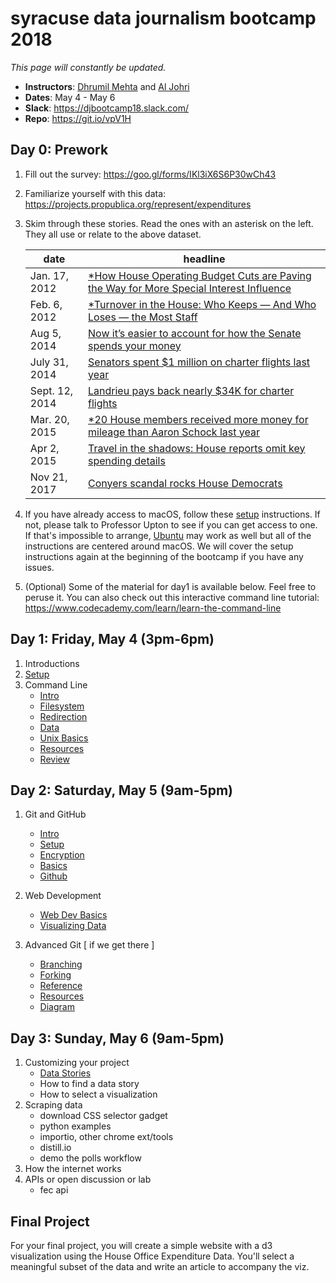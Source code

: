 # syracuse data journalism bootcamp 2018

*This page will constantly be updated.*

- **Instructors**: [Dhrumil Mehta](https://www.linkedin.com/in/dhrumilmehta/) and [Al Johri](https://www.linkedin.com/in/AlJohri)
- **Dates**: May 4 - May 6
- **Slack**: https://djbootcamp18.slack.com/
- **Repo**: https://git.io/vpV1H

## Day 0: Prework

1. Fill out the survey: https://goo.gl/forms/IKl3iX6S6P30wCh43

2. Familiarize yourself with this data: https://projects.propublica.org/represent/expenditures

3. Skim through these stories. Read the ones with an asterisk on the left. They all use or relate to the above dataset.

	| date | headline |
	|-------|---------|
	| Jan. 17, 2012 | [*How House Operating Budget Cuts are Paving the Way for More Special Interest Influence](https://sunlightfoundation.com/2012/01/17/house-budget-cuts-special-interest-influence/) |
	| Feb. 6, 2012 | [*Turnover in the House: Who Keeps — And Who Loses — the Most Staff](https://sunlightfoundation.com/2012/02/06/turnover-in-the-house/) |
	| Aug 5, 2014 | [Now it’s easier to account for how the Senate spends your money ](https://sunlightfoundation.com/2014/08/05/now-its-easier-to-account-for-how-the-senate-spends-your-money/)
	| July 31, 2014 | [Senators spent $1 million on charter flights last year](https://www.usatoday.com/story/news/politics/2014/07/31/senators-charter-1million-flights/13379561/)
	| Sept. 12, 2014 | [Landrieu pays back nearly $34K for charter flights](https://www.usatoday.com/story/news/politics/2014/09/12/landrieu-releases-flight-charter-info/15539311/) |
	| Mar. 20, 2015 | [*20 House members received more money for mileage than Aaron Schock last year](https://sunlightfoundation.com/2015/03/20/twenty-house-members-received-more-money-for-mileage-than-aaron-schock-last-year/) |
	| Apr 2, 2015 | [Travel in the shadows: House reports omit key spending details](https://sunlightfoundation.com/2015/04/02/travel-in-the-shadows-house-reports-omit-key-spending-details/) |
	| Nov 21, 2017 | [Conyers scandal rocks House Democrats](https://www.politico.com/story/2017/11/21/john-conyers-sexual-harassment-253977)

4. If you have already access to macOS, follow these [setup](./setup.md) instructions. If not, please talk to Professor Upton to see if you can get access to one. If that's impossible to arrange, [Ubuntu](https://www.ubuntu.com/) may work as well but all of the instructions are centered around macOS. We will cover the setup instructions again at the beginning of the bootcamp if you have any issues.

5. (Optional) Some of the material for day1 is available below. Feel free to peruse it. You can also check out this interactive command line tutorial: https://www.codecademy.com/learn/learn-the-command-line

## Day 1: Friday, May 4 (3pm-6pm)

1. Introductions
2. [Setup](./setup.md)
3. Command Line
	- [Intro](./commandline/intro.md)
	- [Filesystem](./commandline/filesystem.md)
	- [Redirection](./commandline/redirection.md)
	- [Data](./commandline/data.md)
	- [Unix Basics](./commandline/unix.md)
	- [Resources](./commandline/resources.md)
	- [Review](./commandline/review.md)

## Day 2: Saturday, May 5 (9am-5pm)

1. Git and GitHub
	- [Intro](./git/intro.md)
	- [Setup](./git/setup.md)
	- [Encryption](./git/encryption.md)
	- [Basics](./git/basics.md)
	- [Github](./git/github.md)

2. Web Development
	- [Web Dev Basics](./web/webdev.md)
	- [Visualizing Data](./web/visualization.md)

3. Advanced Git [ if we get there ]
	- [Branching](./git/branching.md)
	- [Forking](./git/forking.md)
	- [Reference](./git/reference.md)
	- [Resources](./git/resources.md)
	- [Diagram](./git/diagram.md)

## Day 3: Sunday, May 6 (9am-5pm)

1. Customizing your project
	- [Data Stories](https://slides.com/dhrumilmehta/deck-dcee62b7-28ae-4199-8d47-4ceba73739aa-3#/)
	- How to find a data story
	- How to select a visualization
2. Scraping data
	- download CSS selector gadget
	- python examples
	- importio, other chrome ext/tools
	- distill.io
	- demo the polls workflow
3. How the internet works
4. APIs or open discussion or lab
	- fec api
	

## Final Project

For your final project, you will create a simple website with a d3 visualization using the House Office Expenditure Data. You'll select a meaningful subset of the data and write an article to accompany the viz.
